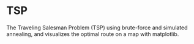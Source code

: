 # TSP
The Traveling Salesman Problem (TSP)  using brute-force and simulated annealing, and visualizes the optimal route on a map with matplotlib.
